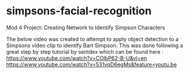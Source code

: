 # simpsons-facial-recognition
Mod 4 Project: Creating Network to Identify Simpson Characters

The below video was created to attempt to apply object detection to a Simpsons video clip to identify Bart Simpson. This was done following a great step by step tutorial by sentdex which can be found here : https://www.youtube.com/watch?v=COlbP62-B-U&vl=en
https://www.youtube.com/watch?v=531vqD6egMs&feature=youtu.be

